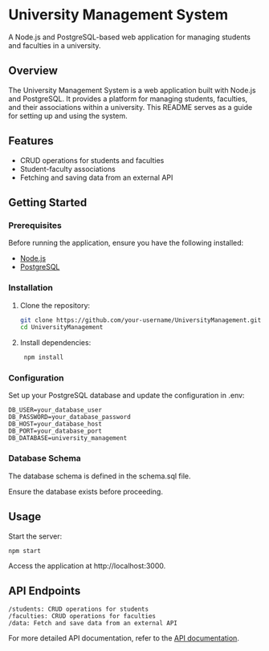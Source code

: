 # University Management System

A Node.js and PostgreSQL-based web application for managing students and faculties in a university.

## Overview

The University Management System is a web application built with Node.js and PostgreSQL. It provides a platform for managing students, faculties, and their associations within a university. This README serves as a guide for setting up and using the system.

## Features

- CRUD operations for students and faculties
- Student-faculty associations
- Fetching and saving data from an external API

## Getting Started

### Prerequisites

Before running the application, ensure you have the following installed:

- [Node.js](https://nodejs.org/)
- [PostgreSQL](https://www.postgresql.org/)

### Installation

1. Clone the repository:

   ```bash
   git clone https://github.com/your-username/UniversityManagement.git
   cd UniversityManagement
2. Install dependencies:
   ```bash
    npm install
   
### Configuration
Set up your PostgreSQL database and update the configuration in .env:
    
    DB_USER=your_database_user
    DB_PASSWORD=your_database_password
    DB_HOST=your_database_host
    DB_PORT=your_database_port
    DB_DATABASE=university_management


### Database Schema
The database schema is defined in the schema.sql file.

Ensure the database exists before proceeding.


## Usage
Start the server:
    
    npm start
Access the application at http://localhost:3000.

## API Endpoints
    /students: CRUD operations for students
    /faculties: CRUD operations for faculties
    /data: Fetch and save data from an external API

For more detailed API documentation, refer to the [API documentation](https://marko-budimir.github.io/test/#/).
